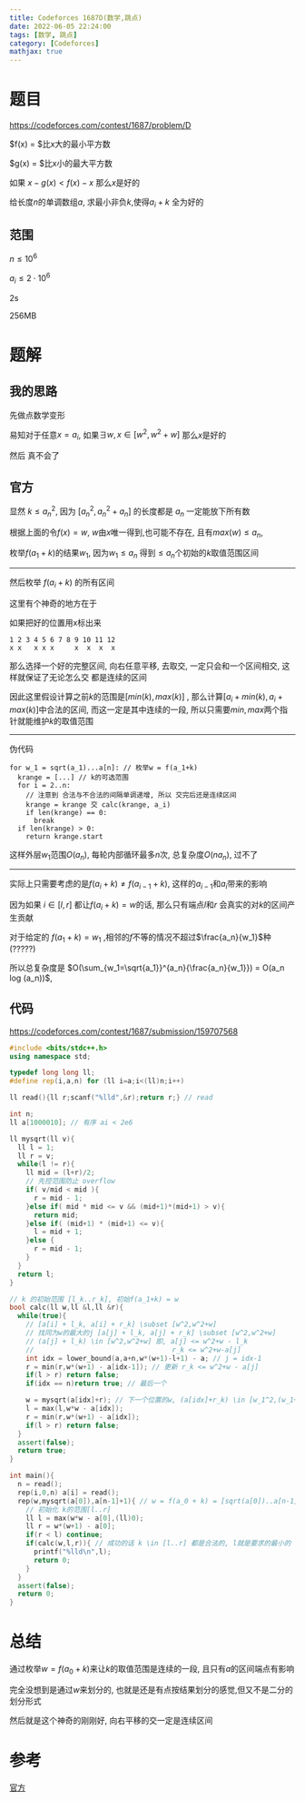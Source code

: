 ```yaml
---
title: Codeforces 1687D(数学,跳点)
date: 2022-06-05 22:24:00
tags: [数学, 跳点]
category: [Codeforces]
mathjax: true
---
```


# 题目

https://codeforces.com/contest/1687/problem/D

$f(x) = $比x大的最小平方数

$g(x) = $比x小的最大平方数

如果 $x - g(x) < f(x) - x$ 那么$x$是好的

给长度$n$的单调数组$a$, 求最小非负$k$,使得$a_i+k$ 全为好的

## 范围

$n \le 10^6$

$a_i \le 2\cdot 10^6$

2s

256MB

# 题解

## 我的思路

先做点数学变形

易知对于任意$x=a_i$, 如果$\exists w, x \in [w^2,w^2+w]$ 那么$x$是好的

然后 真不会了

## 官方

显然 $k \le a_n^2$, 因为 $[a_n^2,a_n^2+a_n]$ 的长度都是 $a_n$ 一定能放下所有数

根据上面的令$f(x) = w$, $w$由$x$唯一得到,也可能不存在, 且有$max(w) \le a_n$, 

枚举$f(a_1 + k)$的结果$w_1$, 因为$w_1 \le a_n$ 得到$\le a_n$个初始的$k$取值范围区间

---

然后枚举 $f(a_i + k)$ 的所有区间

这里有个神奇的地方在于

如果把好的位置用x标出来

```
1 2 3 4 5 6 7 8 9 10 11 12
x x   x x x     x  x  x  x 
```

那么选择一个好的完整区间, 向右任意平移, 去取交, 一定只会和一个区间相交, 这样就保证了无论怎么交 都是连续的区间

因此这里假设计算之前$k$的范围是$[min(k),max(k)]$ , 那么计算$[a_i+min(k),a_i+max(k)]$中合法的区间, 而这一定是其中连续的一段, 所以只需要$min,max$两个指针就能维护$k$的取值范围

---

伪代码

```
for w_1 = sqrt(a_1)...a[n]: // 枚举w = f(a_1+k)
  krange = [...] // k的可选范围
  for i = 2..n:
    // 注意到 合法与不合法的间隔单调递增, 所以 交完后还是连续区间
    krange = krange 交 calc(krange, a_i)
    if len(krange) == 0:
      break
  if len(krange) > 0:
    return krange.start
```

这样外层$w_1$范围$O(a_n)$, 每轮内部循环最多$n$次, 总复杂度$O(n a_n)$, 过不了

---

实际上只需要考虑的是$f(a_i+k) \neq f(a_{i-1} + k)$, 这样的$a_{i-1}$和$a_i$带来的影响 

因为如果 $i \in [l,r]$ 都让$f(a_i + k) = w$的话, 那么只有端点$l$和$r$ 会真实的对$k$的区间产生贡献

对于给定的 $f(a_1+k) = w_1$ ,相邻的$f$不等的情况不超过$\frac{a_n}{w_1}$种 (?????)

所以总复杂度是 $O(\sum_{w_1=\sqrt{a_1}}^{a_n}{\frac{a_n}{w_1}}) = O(a_n log (a_n))$,

## 代码

https://codeforces.com/contest/1687/submission/159707568

```cpp
#include <bits/stdc++.h>
using namespace std;

typedef long long ll;
#define rep(i,a,n) for (ll i=a;i<(ll)n;i++)

ll read(){ll r;scanf("%lld",&r);return r;} // read

int n;
ll a[1000010]; // 有序 ai < 2e6

ll mysqrt(ll v){
  ll l = 1;
  ll r = v;
  while(l != r){
    ll mid = (l+r)/2;
    // 先控范围防止 overflow
    if( v/mid < mid ){
      r = mid - 1;
    }else if( mid * mid <= v && (mid+1)*(mid+1) > v){
      return mid;
    }else if( (mid+1) * (mid+1) <= v){
      l = mid + 1;
    }else {
      r = mid - 1;
    }
  }
  return l;
}

// k 的初始范围 [l_k..r_k], 初始f(a_1+k) = w
bool calc(ll w,ll &l,ll &r){
  while(true){
    // [a[i] + l_k, a[i] + r_k] \subset [w^2,w^2+w]
    // 找同为w的最大的j [a[j] + l_k, a[j] + r_k] \subset [w^2,w^2+w]
    // (a[j] + l_k) \in [w^2,w^2+w] 即, a[j] <= w^2+w - l_k
    //                                  r_k <= w^2+w-a[j]
    int idx = lower_bound(a,a+n,w*(w+1)-l+1) - a; // j = idx-1
    r = min(r,w*(w+1) - a[idx-1]); // 更新 r_k <= w^2+w - a[j]
    if(l > r) return false;
    if(idx == n)return true; // 最后一个

    w = mysqrt(a[idx]+r); // 下一个位置的w, (a[idx]+r_k) \in [w_1^2,(w_1+1)^2]
    l = max(l,w*w - a[idx]);
    r = min(r,w*(w+1) - a[idx]);
    if(l > r) return false;
  }
  assert(false);
  return true;
}

int main(){
  n = read();
  rep(i,0,n) a[i] = read();
  rep(w,mysqrt(a[0]),a[n-1]+1){ // w = f(a_0 + k) = [sqrt(a[0])..a[n-1]]
    // 初始化 k的范围[l..r]
    ll l = max(w*w - a[0],(ll)0);
    ll r = w*(w+1) - a[0];
    if(r < l) continue;
    if(calc(w,l,r)){ // 成功的话 k \in [l..r] 都是合法的, l就是要求的最小的
      printf("%lld\n",l);
      return 0;
    }
  }
  assert(false);
  return 0;
}
```

# 总结

通过枚举$w = f(a_0+k)$来让$k$的取值范围是连续的一段, 且只有$a$的区间端点有影响

完全没想到是通过$w$来划分的, 也就是还是有点按结果划分的感觉,但又不是二分的划分形式

然后就是这个神奇的刚刚好, 向右平移的交一定是连续区间

# 参考

[官方](https://codeforces.com/blog/entry/103493)

